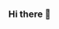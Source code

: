 ### Hi there 👋

<!--
**EricLaMere/EricLaMere** is a ✨ _special_ ✨ repository because its `README.md` (this file) appears on your GitHub profile.

Here are some ideas to get you started:

- 🔭 I’m currently working on CS1200.
- 🌱 I’m currently learning Computer Science.
- 👯 I’m looking to collaborate on learning.
- 🤔 I’m looking for help with Discrete Structures.
- 💬 Ask me about anything!
- 📫 How to reach me: email me.
- 😄 Pronouns: He/Him
- ⚡ Fun fact: I love bowling!
-->
